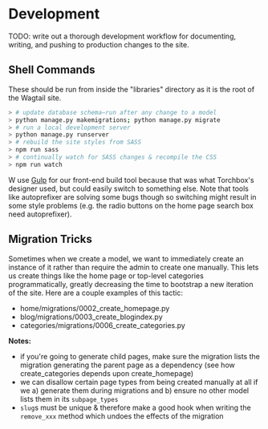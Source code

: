 # Development

TODO: write out a thorough development workflow for documenting, writing, and pushing to production changes to the site.

## Shell Commands

These should be run from inside the "libraries" directory as it is the root of the Wagtail site.

```sh
> # update database schema—run after any change to a model
> python manage.py makemigrations; python manage.py migrate
> # run a local development server
> python manage.py runserver
> # rebuild the site styles from SASS
> npm run sass
> # continually watch for SASS changes & recompile the CSS
> npm run watch
```

W use [Gulp](http://gulpjs.com/) for our front-end build tool because that was what Torchbox's designer used, but could easily switch to something else. Note that tools like autoprefixer are solving some bugs though so switching might result in some style problems (e.g. the radio buttons on the home page search box need autoprefixer).

## Migration Tricks

Sometimes when we create a model, we want to immediately create an instance of it rather than require the admin to create one manually. This lets us create things like the home page or top-level categories programmatically, greatly decreasing the time to bootstrap a new iteration of the site. Here are a couple examples of this tactic:

- home/migrations/0002_create_homepage.py
- blog/migrations/0003_create_blogindex.py
- categories/migrations/0006_create_categories.py

**Notes:**

- if you're going to generate child pages, make sure the migration lists the migration generating the parent page as a dependency (see how create_categories depends upon create_homepage)
- we can disallow certain page types from being created manually at all if we a) generate them during migrations and b) ensure no other model lists them in its `subpage_types`
- `slug`s must be unique & therefore make a good hook when writing the `remove_xxx` method which undoes the effects of the migration
